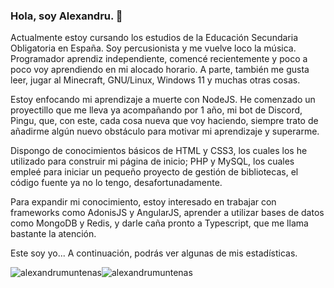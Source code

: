 ### Hola, soy Alexandru. 👋

Actualmente estoy cursando los estudios de la Educación Secundaria Obligatoria en España. Soy percusionista y me vuelve loco la música. Programador aprendiz independiente, comencé recientemente y poco a poco voy aprendiendo en mi alocado horario. A parte, también me gusta leer, jugar al Minecraft, GNU/Linux, Windows 11 y muchas otras cosas. 

Estoy enfocando mi aprendizaje a muerte con NodeJS. He comenzado un proyectillo que me lleva ya acompañando por 1 año, mi bot de Discord, Pingu, que, con este, cada cosa nueva que voy haciendo, siempre trato de añadirme algún nuevo obstáculo para motivar mi aprendizaje y superarme. 

Dispongo de conocimientos básicos de HTML y CSS3, los cuales los he utilizado para construir mi página de inicio; PHP y MySQL, los cuales empleé para iniciar un pequeño proyecto de gestión de bibliotecas, el código fuente ya no lo tengo, desafortunadamente. 

Para expandir mi conocimiento, estoy interesado en trabajar con frameworks como AdonisJS y AngularJS, aprender a utilizar bases de datos como MongoDB y Redis, y darle caña pronto a Typescript, que me llama bastante la atención. 

Este soy yo... A continuación, podrás ver algunas de mis estadísticas. 

<div><img align="center" src="https://github-readme-stats.vercel.app/api?username=alexandrumuntenas&show_icons=true&locale=en" alt="alexandrumuntenas" /><img src="https://github-readme-streak-stats.herokuapp.com/?user=alexandrumuntenas&" alt="alexandrumuntenas" align="center"/></div>
